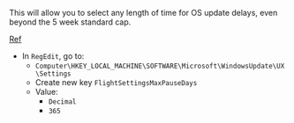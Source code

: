 This will allow you to select any length of time for OS update delays, even beyond the 5 week standard cap.

[Ref](https://www.elevenforum.com/t/have-you-ever-wanted-to-pause-updates-past-the-5-week-limit.12798)

* In `RegEdit`, go to:
    - `Computer\HKEY_LOCAL_MACHINE\SOFTWARE\Microsoft\WindowsUpdate\UX\Settings`
    - Create new key `FlightSettingsMaxPauseDays`
    - Value:
        + `Decimal`
        + `365`
